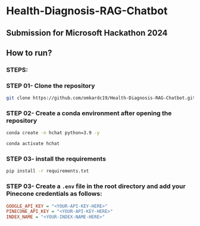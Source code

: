 # Health-Diagnosis-RAG-Chatbot
## Submission for Microsoft Hackathon 2024

## How to run?
### STEPS:

### STEP 01- Clone the repository

```bash
git clone https://github.com/omkardc19/Health-Diagnosis-RAG-Chatbot.git
```

### STEP 02- Create a conda environment after opening the repository

```bash
conda create -n hchat python=3.9 -y
```

```bash
conda activate hchat
```

### STEP 03- install the requirements
```bash
pip install -r requirements.txt
```


### STEP 03- Create a `.env` file in the root directory and add your Pinecone credentials as follows:

```ini
GOOGLE_API_KEY = "<YOUR-API-KEY-HERE>" 
PINECONE_API_KEY = "<YOUR-API-KEY-HERE>"
INDEX_NAME = "<YOUR-INDEX-NAME-HERE>"
```

